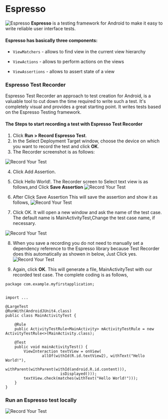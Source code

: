 # Espresso
![Espresso](Espresso.png)
**Espresso** is a testing framework for Android to make it easy to write reliable user interface tests.

#### Espresso has basically three components:

* `ViewMatchers` - allows to find view in the current view hierarchy

* `ViewActions` - allows to perform actions on the views

* `ViewAssertions` - allows to assert state of a view

### Espresso Test Recorder
Espresso Test Recorder an approach to test creation for Android,  is a valuable tool to cut down the time required to write such a test. It's completely visual and provides a great starting point. It writes tests based on the Espresso Testing framework.

#### The Steps to start recording a test with Espresso Test Recorder

1. Click **Run > Record Espresso Test**.
2. In the Select Deployment Target window, choose the device on which you want to record the test and click **OK**.
3. The Recorder screenshot is as follows:

![Record Your Test](RecordYourTest.png)

4. Click Add Assertion.

5. Click Hello World!. The Recorder screen to Select text view is as follows,and Click **Save Assertion**
![Record Your Test](Screenshot1.jpg)

6. After Click Save Assertion This will save the assertion and show it as follows,
![Record Your Test](Screenshot2.png)

7. Click OK. It will open a new window and ask the name of the test case. The default name is MainActivityTest,Change the test case name, if necessary.

![Record Your Test](Screenshot4.png)

8.  When you save a recording you do not need to manually set a dependency reference to the Espresso library because Test Recorder does this automatically as showen in below, Just Click yes.
![Record Your Test](Screenshot3.png)

9. Again, click **OK**. This will generate a file, MainActivityTest with our recorded test case. The complete coding is as follows,


```
package com.example.myfirstapplication;


import ...

@LargeTest
@RunWith(AndroidJUnit4.class)
public class MainActivityTest {

    @Rule
    public ActivityTestRule<MainActivity> mActivityTestRule = new ActivityTestRule<>(MainActivity.class);

    @Test
    public void mainActivityTest() {
        ViewInteraction textView = onView(
                allOf(withId(R.id.textView2), withText("Hello World!"),
                        withParent(withParent(withId(android.R.id.content))),
                        isDisplayed()));
        textView.check(matches(withText("Hello World!")));
    }
}

```
### Run an Espresso test locally
![Record Your Test](Screenshot5.png)
